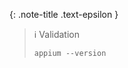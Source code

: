 <!-- LOCATION -->
<!-- _includes/components/appium/ -->

<!-- INCLUDE -->
<!-- components/appium/server-validation.md -->


<!-- MAIN CONTENT -->

{: .note-title .text-epsilon }
> ℹ️ Validation
>
> ```shell
> appium --version
> ```
